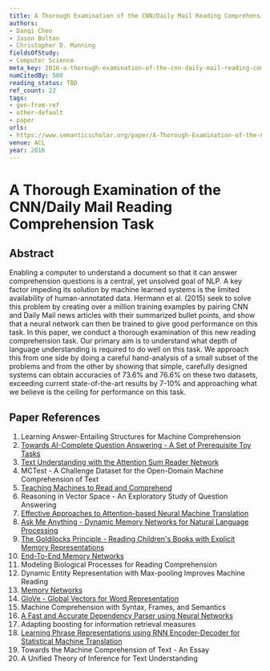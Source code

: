 ```yaml
---
title: A Thorough Examination of the CNN/Daily Mail Reading Comprehension Task
authors:
- Danqi Chen
- Jason Bolton
- Christopher D. Manning
fieldsOfStudy:
- Computer Science
meta_key: 2016-a-thorough-examination-of-the-cnn-daily-mail-reading-comprehension-task
numCitedBy: 500
reading_status: TBD
ref_count: 22
tags:
- gen-from-ref
- other-default
- paper
urls:
- https://www.semanticscholar.org/paper/A-Thorough-Examination-of-the-CNN/Daily-Mail-Task-Chen-Bolton/b1e20420982a4f923c08652941666b189b11b7fe?sort=total-citations
venue: ACL
year: 2016
---
```


# A Thorough Examination of the CNN/Daily Mail Reading Comprehension Task

## Abstract

Enabling a computer to understand a document so that it can answer comprehension questions is a central, yet unsolved goal of NLP. A key factor impeding its solution by machine learned systems is the limited availability of human-annotated data. Hermann et al. (2015) seek to solve this problem by creating over a million training examples by pairing CNN and Daily Mail news articles with their summarized bullet points, and show that a neural network can then be trained to give good performance on this task. In this paper, we conduct a thorough examination of this new reading comprehension task. Our primary aim is to understand what depth of language understanding is required to do well on this task. We approach this from one side by doing a careful hand-analysis of a small subset of the problems and from the other by showing that simple, carefully designed systems can obtain accuracies of 73.6% and 76.6% on these two datasets, exceeding current state-of-the-art results by 7-10% and approaching what we believe is the ceiling for performance on this task.

## Paper References

1. Learning Answer-Entailing Structures for Machine Comprehension
2. [Towards AI-Complete Question Answering - A Set of Prerequisite Toy Tasks](2016-towards-ai-complete-question-answering-a-set-of-prerequisite-toy-tasks.md)
3. [Text Understanding with the Attention Sum Reader Network](2016-text-understanding-with-the-attention-sum-reader-network.md)
4. MCTest - A Challenge Dataset for the Open-Domain Machine Comprehension of Text
5. [Teaching Machines to Read and Comprehend](2015-teaching-machines-to-read-and-comprehend.md)
6. Reasoning in Vector Space - An Exploratory Study of Question Answering
7. [Effective Approaches to Attention-based Neural Machine Translation](2015-effective-approaches-to-attention-based-neural-machine-translation.md)
8. [Ask Me Anything - Dynamic Memory Networks for Natural Language Processing](2016-ask-me-anything-dynamic-memory-networks-for-natural-language-processing.md)
9. [The Goldilocks Principle - Reading Children's Books with Explicit Memory Representations](2016-the-goldilocks-principle-reading-children-s-books-with-explicit-memory-representations.md)
10. [End-To-End Memory Networks](2015-end-to-end-memory-networks.md)
11. Modeling Biological Processes for Reading Comprehension
12. Dynamic Entity Representation with Max-pooling Improves Machine Reading
13. [Memory Networks](2015-memory-networks.md)
14. [GloVe - Global Vectors for Word Representation](2014-glove-global-vectors-for-word-representation.md)
15. Machine Comprehension with Syntax, Frames, and Semantics
16. [A Fast and Accurate Dependency Parser using Neural Networks](2014-a-fast-and-accurate-dependency-parser-using-neural-networks.md)
17. Adapting boosting for information retrieval measures
18. [Learning Phrase Representations using RNN Encoder-Decoder for Statistical Machine Translation](2014-learning-phrase-representations-using-rnn-encoder-decoder-for-statistical-machine-translation.md)
19. Towards the Machine Comprehension of Text - An Essay
20. A Unified Theory of Inference for Text Understanding
